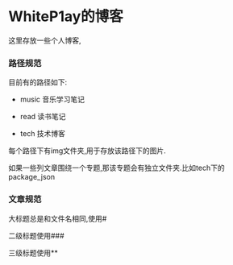 # WhiteP1ay的博客

这里存放一些个人博客,

### 路径规范

目前有的路径如下:

- music 音乐学习笔记

- read 读书笔记

- tech 技术博客

每个路径下有img文件夹,用于存放该路径下的图片.

如果一些列文章围绕一个专题,那该专题会有独立文件夹.比如tech下的package_json

### 文章规范

大标题总是和文件名相同,使用#

二级标题使用###

三级标题使用**

